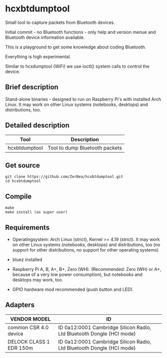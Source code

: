 hcxbtdumptool
==============

Small tool to capture packets from Bluetooth devices.

Initial commit - no Bluetooth functions - only help and version menue and Bluetooth device information available.

This is a playground to get some knowledge about coding Bluetooth.

Everything is high experimental.

Similar to hcxdumptool (WiFi) we use ioctl() system calls to control the device.


Brief description
--------------

Stand-alone binaries - designed to run on Raspberry Pi's with installed Arch Linux.
It may work on other Linux systems (notebooks, desktops) and distributions, too.


Detailed description
--------------

| Tool           | Description                                                                                            |
| -------------- | ------------------------------------------------------------------------------------------------------ |
| hcxbtdumptool  | Tool to dump Bluetooth packets                                                                         |


Get source
--------------
```
git clone https://github.com/ZerBea/hcxbtdumptool.git
cd hcxbtdumptool
```


Compile
--------------
```
make
make install (as super user)
```


Requirements
--------------

* Operatingsystem: Arch Linux (strict), Kernel >= 4.19 (strict). It may work on other Linux systems (notebooks, desktops) and distributions, too (no support for other distributions, no support for other operating systems)

* bluez installed

* Raspberry Pi A, B, A+, B+, Zero (WH). (Recommended: Zero (WH) or A+, because of a very low power consumption), but notebooks and desktops may work, too.

* GPIO hardware mod recommended (push button and LED).


Adapters
--------------

| VENDOR MODEL            | ID                                                                                            |
| ----------------------- | --------------------------------------------------------------------------------------------- |
| common CSR 4.0 device   | ID 0a12:0001 Cambridge Silicon Radio, Ltd Bluetooth Dongle (HCI mode)                         |
| DELOCK CLASS 1 EDR 150m | ID 0a12:0001 Cambridge Silicon Radio, Ltd Bluetooth Dongle (HCI mode)                         |
